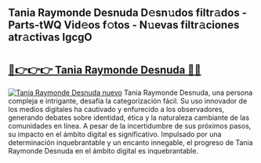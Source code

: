 ## Tania Raymonde Desnuda D𝚎sn𝚞dos filtr𝚊dos - Parts-tWQ Vid𝚎os f𝚘tos - N𝚞evas filtr𝚊ciones atr𝚊ctivas IgcgO

# <h2><a href="http://mb0lrk.tromn.icu/?c=Tania+Raymonde+Desnuda">🔗👉👉👉 Tania Raymonde Desnuda 🔗🔗</a></h2>

[![Tania Raymonde Desnuda nuevo](https://i.imgur.com/pEAQMta.gif)](http://mb0lrk.tromn.icu/?c=Tania+Raymonde+Desnuda)
Tania Raymonde Desnuda, una persona compleja e intrigante, desafía la categorización fácil. Su uso innovador de los medios digitales ha cautivado y enfurecido a los observadores, generando debates sobre identidad, ética y la naturaleza cambiante de las comunidades en línea. A pesar de la incertidumbre de sus próximos pasos, su impacto en el ámbito digital es significativo. Impulsado por una determinación inquebrantable y un encanto innegable, el progreso de Tania Raymonde Desnuda en el ámbito digital es inquebrantable.
